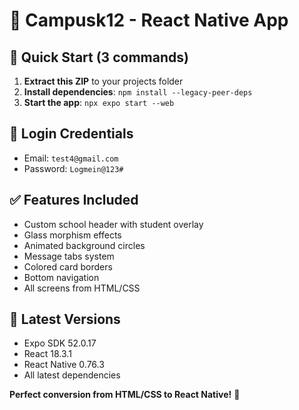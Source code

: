 # 🏫 Campusk12 - React Native App

## 🚀 Quick Start (3 commands)

1. **Extract this ZIP** to your projects folder
2. **Install dependencies**: `npm install --legacy-peer-deps`  
3. **Start the app**: `npx expo start --web`

## 📱 Login Credentials
- Email: `test4@gmail.com`
- Password: `Logmein@123#`

## ✅ Features Included
- Custom school header with student overlay
- Glass morphism effects  
- Animated background circles
- Message tabs system
- Colored card borders
- Bottom navigation
- All screens from HTML/CSS

## 🎯 Latest Versions
- Expo SDK 52.0.17
- React 18.3.1  
- React Native 0.76.3
- All latest dependencies

**Perfect conversion from HTML/CSS to React Native!** 🎉

